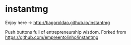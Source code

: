 instantmg
=========

Enjoy here -> http://tiagoroldao.github.io/instantmg

Push buttons full of entrepreneurship wisdom. Forked from https://github.com/empreentolinho/instantmg
